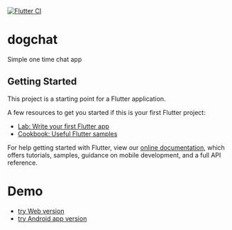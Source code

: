 [![Flutter CI](https://github.com/freddiefujiwara/dogchat/workflows/Flutter%20CI/badge.svg)](https://github.com/freddiefujiwara/dogchat/actions)
# dogchat

Simple one time chat app

## Getting Started

This project is a starting point for a Flutter application.

A few resources to get you started if this is your first Flutter project:

- [Lab: Write your first Flutter app](https://flutter.dev/docs/get-started/codelab)
- [Cookbook: Useful Flutter samples](https://flutter.dev/docs/cookbook)

For help getting started with Flutter, view our
[online documentation](https://flutter.dev/docs), which offers tutorials,
samples, guidance on mobile development, and a full API reference.

# Demo
- [try Web version](https://freddiefujiwara.com/dogchat/)
- [try Android app version](https://freddiefujiwara.com/dogchat/apks/app-release.apk)
